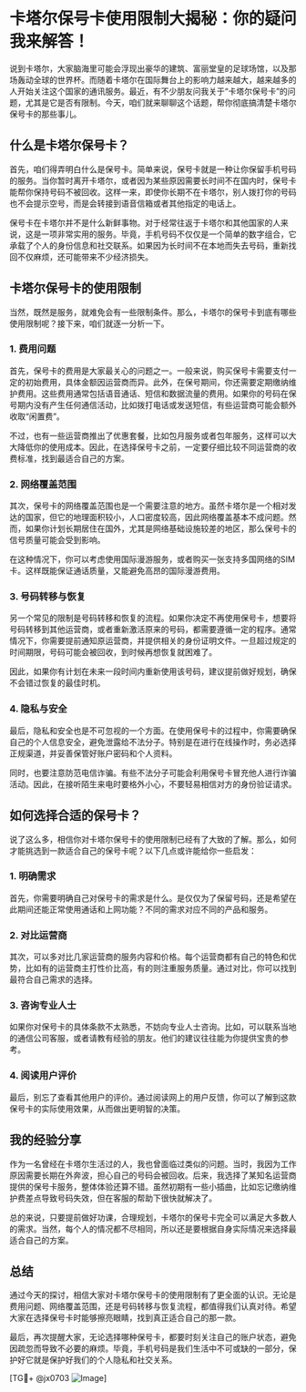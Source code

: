 # 卡塔尔保号卡使用限制大揭秘：你的疑问我来解答！

说到卡塔尔，大家脑海里可能会浮现出豪华的建筑、富丽堂皇的足球场馆，以及那场轰动全球的世界杯。而随着卡塔尔在国际舞台上的影响力越来越大，越来越多的人开始关注这个国家的通讯服务。最近，有不少朋友问我关于“卡塔尔保号卡”的问题，尤其是它是否有限制。今天，咱们就来聊聊这个话题，帮你彻底搞清楚卡塔尔保号卡的那些事儿。

## 什么是卡塔尔保号卡？

首先，咱们得弄明白什么是保号卡。简单来说，保号卡就是一种让你保留手机号码的服务。当你暂时离开卡塔尔，或者因为某些原因需要长时间不在国内时，保号卡能帮你保持号码不被回收。这样一来，即使你长期不在卡塔尔，别人拨打你的号码也不会提示空号，而是会转接到语音信箱或者其他指定的电话上。

保号卡在卡塔尔并不是什么新鲜事物。对于经常往返于卡塔尔和其他国家的人来说，这是一项非常实用的服务。毕竟，手机号码不仅仅是一个简单的数字组合，它承载了个人的身份信息和社交联系。如果因为长时间不在本地而失去号码，重新找回不仅麻烦，还可能带来不少经济损失。

## 卡塔尔保号卡的使用限制

当然，既然是服务，就难免会有一些限制条件。那么，卡塔尔的保号卡到底有哪些使用限制呢？接下来，咱们就逐一分析一下。

### 1. **费用问题**

首先，保号卡的费用是大家最关心的问题之一。一般来说，购买保号卡需要支付一定的初始费用，具体金额因运营商而异。此外，在保号期间，你还需要定期缴纳维护费用。这些费用通常包括语音通话、短信和数据流量的费用。如果你的号码在保号期内没有产生任何通信活动，比如拨打电话或发送短信，有些运营商可能会额外收取“闲置费”。

不过，也有一些运营商推出了优惠套餐，比如包月服务或者包年服务，这样可以大大降低你的使用成本。因此，在选择保号卡之前，一定要仔细比较不同运营商的收费标准，找到最适合自己的方案。

### 2. **网络覆盖范围**

其次，保号卡的网络覆盖范围也是一个需要注意的地方。虽然卡塔尔是一个相对发达的国家，但它的地理面积较小，人口密度较高，因此网络覆盖基本不成问题。然而，如果你计划长期居住在国外，尤其是网络基础设施较差的地区，那么保号卡的信号质量可能会受到影响。

在这种情况下，你可以考虑使用国际漫游服务，或者购买一张支持多国网络的SIM卡。这样既能保证通话质量，又能避免高昂的国际漫游费用。

### 3. **号码转移与恢复**

另一个常见的限制是号码转移和恢复的流程。如果你决定不再使用保号卡，想要将号码转移到其他运营商，或者重新激活原来的号码，都需要遵循一定的程序。通常情况下，你需要提前通知原运营商，并提供相关的身份证明文件。一旦超过规定的时间期限，号码可能会被回收，到时候再想恢复就困难了。

因此，如果你有计划在未来一段时间内重新使用该号码，建议提前做好规划，确保不会错过恢复的最佳时机。

### 4. **隐私与安全**

最后，隐私和安全也是不可忽视的一个方面。在使用保号卡的过程中，你需要确保自己的个人信息安全，避免泄露给不法分子。特别是在进行在线操作时，务必选择正规渠道，并妥善保管好账户密码和个人资料。

同时，也要注意防范电信诈骗。有些不法分子可能会利用保号卡冒充他人进行诈骗活动。因此，在接听陌生来电时要格外小心，不要轻易相信对方的身份验证请求。

## 如何选择合适的保号卡？

说了这么多，相信你对卡塔尔保号卡的使用限制已经有了大致的了解。那么，如何才能挑选到一款适合自己的保号卡呢？以下几点或许能给你一些启发：

### 1. **明确需求**

首先，你需要明确自己对保号卡的需求是什么。是仅仅为了保留号码，还是希望在此期间还能正常使用通话和上网功能？不同的需求对应不同的产品和服务。

### 2. **对比运营商**

其次，可以多对比几家运营商的服务内容和价格。每个运营商都有自己的特色和优势，比如有的运营商主打性价比高，有的则注重服务质量。通过对比，你可以找到最符合自己需求的选择。

### 3. **咨询专业人士**

如果你对保号卡的具体条款不太熟悉，不妨向专业人士咨询。比如，可以联系当地的通信公司客服，或者请教有经验的朋友。他们的建议往往能为你提供宝贵的参考。

### 4. **阅读用户评价**

最后，别忘了查看其他用户的评价。通过阅读网上的用户反馈，你可以了解到这款保号卡的实际使用效果，从而做出更明智的决策。

## 我的经验分享

作为一名曾经在卡塔尔生活过的人，我也曾面临过类似的问题。当时，我因为工作原因需要长期在外奔波，担心自己的号码会被回收。后来，我选择了某知名运营商提供的保号卡服务，整体体验还算不错。虽然初期有一些小插曲，比如忘记缴纳维护费差点导致号码失效，但在客服的帮助下很快就解决了。

总的来说，只要提前做好功课，合理规划，卡塔尔的保号卡完全可以满足大多数人的需求。当然，每个人的情况都不尽相同，所以还是要根据自身实际情况来选择最适合自己的方案。

## 总结

通过今天的探讨，相信大家对卡塔尔保号卡的使用限制有了更全面的认识。无论是费用问题、网络覆盖范围，还是号码转移与恢复流程，都值得我们认真对待。希望大家在选择保号卡时能够擦亮眼睛，找到真正适合自己的那一款。

最后，再次提醒大家，无论选择哪种保号卡，都要时刻关注自己的账户状态，避免因疏忽而导致不必要的麻烦。毕竟，手机号码是我们生活中不可或缺的一部分，保护好它就是保护好我们的个人隐私和社交关系。

[TG💪+ @jx0703 ![Image](https://github.com/user-attachments/assets/dbca1d08-cadb-493c-b0ec-ad6f7a83f270)]